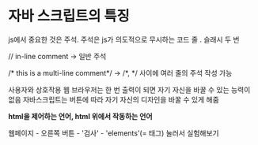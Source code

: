 # 자바 스크립트의 특징


js에서 중요한 것은 주석. 주석은 js가 의도적으로 무시하는 코드 줄 . 슬래시 두 번

// in-line comment -> 일반 주석

/* this is a multi-line comment*/  -> /*, */ 사이에 여러 줄의 주석 작성 가능


사용자와 상호작용
웹 브라우저는 한 번 출력이 되면 자기 자신을 바꿀 수 있는 능력이 없음
자바스크립트는 버튼에 따라 자기 자신의 디자인을 바꿀 수 있게 해줌

**html을 제어하는 언어, html 위에서 작동하는 언어**

웹페이지 - 오른쪽 버튼 - '검사' - 'elements'(= 태그)  눌러서 실험해보기